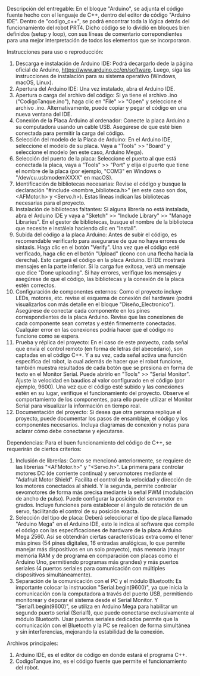 Descripción del entregable: 
En el bloque "Arduino", se adjunta el código fuente hecho con el lenguaje de C++, dentro del editor de código "Arduino IDE". Dentro de "codigo_c++", se podrá encontrar toda la lógica detrás del funcionamiento del robot PRT4. Dicho código se lo dividió en bloques bien definidos (setup y loop), con sus líneas de comentario correpondientes para una mejor interpretación de todos los elementos que se incorporaron. 

Instrucciones para uso o reproducción:
1. Descarga e instalación de Arduino IDE: Podrá decargarlo dede la página oficial de Arduino, https://www.arduino.cc/en/software. Luego, siga las instrucciones de instalación para su sistema operativo (Windows, macOS, Linux).
2. Apertura del Arduino IDE: Una vez instalado, abra el Arduino IDE.
3. Apertura o carga del archivo del código: Si ya tiene el archivo .ino ("CodigoTanque.ino"), haga clic en "File" >> "Open" y seleccione el archivo .ino. Alternativamente, puede copiar y pegar el código en una nueva ventana del IDE.
4. Conexión de la Placa Arduino al ordenador: Conecte la placa Arduino a su computadora usando un cable USB. Asegúrese de que esté bien conectada para permitir la carga del código.
5. Selección del modelo de la Placa de Arduino: En el Arduino IDE, seleccione el modelo de su placa. Vaya a "Tools" >> "Board" y seleccione el modelo (en este caso, Arduino Mega).
6. Selección del puerto de la placa: Seleccione el puerto al que está conectada la placa, vaya a "Tools" >> "Port" y elija el puerto que tiene el nombre de la placa (por ejemplo, "COM3" en Windows o "/dev/cu.usbmodemXXXX" en macOS).
7. Identificación de bibliotecas necesarias: Revise el código y busque la declaración "#include <nombre_biblioteca.h>" (en este caso son dos, <AFMotor.h> y <Servo.h>). Estas líneas indican las bibliotecas necesarias para el proyecto.
8. Instalación de bibliotecas faltantes: Si alguna librería no está instalada, abra el Arduino IDE y vaya a "Sketch" >> "Include Library" >> "Manage Libraries". En el gestor de bibliotecas, busque el nombre de la biblioteca que necesite e instálela haciendo clic en "Install".
9. Subida del código a la placa Arduino: Antes de subir el código, es recomendable verificarlo para asegurarse de que no haya errores de sintaxis. Haga clic en el botón "Verify". Una vez que el código esté verificado, haga clic en el botón "Upload" (ícono con una flecha hacia la derecha). Esto cargará el código en la placa Arduino. El IDE mostrará mensajes en la parte inferior. Si la carga fue exitosa, verá un mensaje que dice "Done uploading". Si hay errores, verifique los mensajes y asegúrese de que el código, las bibliotecas y la conexión de la placa estén correctos.
10. Configuración de componentes externos: Como el proyecto incluye LEDs, motores, etc. revise el esquema de conexión del hardware (podrá visualizarlos con más detalle en el bloque "Diseño_Electronico"). Asegúrese de conectar cada componente en los pines correspondientes de la placa Arduino. Revise que las conexiones de cada componente sean corretas y estén firmemente conectadas. Cualquier error en las conexiones podría hacer que el código no funcione como se espera.
11. Prueba y réplica del proyecto: En el caso de este proyecto, cada señal que envía el control remoto (en forma de letras del abecedario), son captadas en el código C++. Y a su vez, cada señal activa una función específica del robot, la cual además de hacer que el robot funcione, también muestra resultados de cada botón que se presiona en forma de texto en el Monitor Serial. Puede abrirlo en "Tools" >> "Serial Monitor". Ajuste la velocidad en baudios al valor configurado en el código (por ejemplo, 9600). Una vez que el código esté subido y las conexiones estén en su lugar, verifique el funcionamiento del proyecto. Observe el comportamiento de los componentes, para ello puede utilizar el Monitor Serial para visualizar la información en tiempo real.
12. Documentación del proyecto: Si desea que otra persona replique el proyecto, puede documentar los pasos de ensamblaje, el código y los componentes necesarios. Incluya diagramas de conexión y notas para aclarar cómo debe conectarse y ejecutarse.    

Dependencias: 
Para el buen funcionamiento del código de C++, se requerirán de ciertos criterios:
1. Inclusión de librerías: Como se mencionó anteriormente, se requiere de las librerías "<AFMotor.h>" y "<Servo.h>". La primera para controlar motores DC (de corriente continua) y servomotores mediante el "Adafruit Motor Shield". Facilita el control de la velocidad y dirección de los motores conectados al shield. Y la segunda, permite controlar sevomotores de forma más precisa mediante la señal PWM (modulación de ancho de pulso). Puede configurar la posición del servomotor en grados. Incluye funciones para establecer el ángulo de rotación de un servo, facilitando el control de su posición exacta.
2. Selección del tipo de placa: Deberá seleccionar el tipo de placa llamado "Arduino Mega" en el Arduino IDE, esto le indica al software que compile el código con las especificaciones de hardware de la placa Arduino Mega 2560. Así se obtendrán ciertas características extra como el tener más pines (54 pines digitales, 16 entradas analógicas, lo que permite manejar más dispositivos en un solo proyecto), más memoria (mayor memoria RAM y de programa en comparación con placas como el Arduino Uno, permitiendo programas más grandes) y más puertos seriales (4 puertos seriales para comunicación con múltiples dispositivos simultáneamente).
3. Separación de la comunicación con el PC y el módulo Bluetooth: Es importante colocar la instruccion "Serial.begin(9600)", ya que inicia la comunicación con la computadora a través del puerto USB, permitiendo monitorear y depurar el sistema desde el Serial Monitor. Y "Serial1.begin(9600)", se utiliza en Arduino Mega para habilitar un segundo puerto serial (Serial1), que puede conectarse exclusivamente al módulo Bluetooth. Usar puertos seriales dedicados permite que la comunicación con el Bluetooth y la PC se realicen de forma simultánea y sin interferencias, mejorando la estabilidad de la conexión.

Archivos principales:
1. Arduino IDE, es el editor de código en donde estará el programa C++.
2. CodigoTanque.ino, es el código fuente que permite el funcionamiento del robot.
